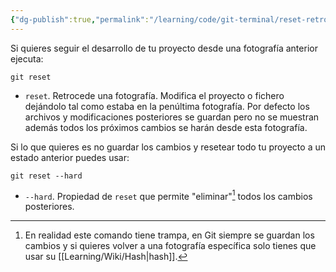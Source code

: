 ```yaml
---
{"dg-publish":true,"permalink":"/learning/code/git-terminal/reset-retroceder-a-una-fotografia-anterior-en-git/","created":"2024-03-27T16:18","updated":"2024-03-27T19:37"}
---
```


[^1]: En realidad este comando tiene trampa, en Git siempre se guardan los cambios y si quieres volver a una fotografía específica solo tienes que usar su [[Learning/Wiki/Hash\|hash]].

Si quieres seguir el desarrollo de tu proyecto desde una fotografía anterior ejecuta:
```shell
git reset
```
- `reset`. Retrocede una fotografía. Modifica el proyecto o fichero dejándolo tal como estaba en la penúltima fotografía. Por defecto los archivos y modificaciones posteriores se guardan pero no se muestran además todos los próximos cambios se harán desde esta fotografía.

Si lo que quieres es no guardar los cambios y resetear todo tu proyecto a un estado anterior puedes usar:
```shell
git reset --hard
```
- `--hard`. Propiedad de `reset` que permite "eliminar"[^1] todos los cambios posteriores.
